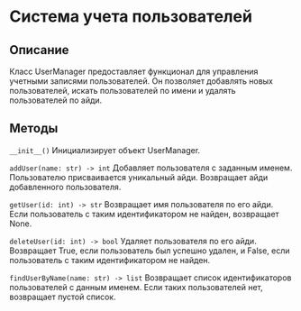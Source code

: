 # Система учета пользователей

## Описание

Класс UserManager предоставляет функционал для управления учетными записями пользователей. Он позволяет добавлять новых пользователей, искать пользователей по имени и удалять пользователей по айди.

## Методы

`__init__()`
Инициализирует объект UserManager.

`addUser(name: str) -> int`
Добавляет пользователя с заданным именем. Пользователю присваивается уникальный айди. Возвращает айди добавленного пользователя.

`getUser(id: int) -> str`
Возвращает имя пользователя по его айди. Если пользователь с таким идентификатором не найден, возвращает None.

`deleteUser(id: int) -> bool`
Удаляет пользователя по его айди. Возвращает True, если пользователь был успешно удален, и False, если пользователь с таким идентификатором не найден.

`findUserByName(name: str) -> list`
Возвращает список идентификаторов пользователей с данным именем. Если таких пользователей нет, возвращает пустой список.